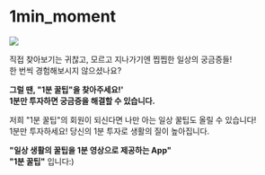 # 1min_moment

![](https://i.ibb.co/0cFrhn0/1.png)

직접 찾아보기는 귀찮고, 모르고 지나가기엔 찝찝한 일상의 궁금증들!
<br>
한 번씩 경험해보시지 않으셨나요?

**그럴 땐, "1분 꿀팁"을 찾아주세요!'
<br>
1분만 투자하면 궁금증을 해결할 수 있습니다.**

저희 "1분 꿀팁"의 회원이 되신다면 나만 아는 일상 꿀팁도 올릴 수 있습니다!
<br>
1분만 투자하세요! 당신의 1분 투자로 생활의 질이 높아집니다.

**"일상 생활의 꿀팁을 1분 영상으로 제공하는 App"**
<br>
**"1분 꿀팁"** 입니다:)
